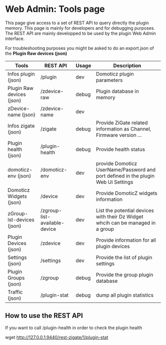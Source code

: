 # Web Admin: Tools page

This page give access to a set of REST API to query directly the plugin memory. This page is mainly for developers and for debugging purposes.
The REST API are mainly developped to be used by the plugin Web Admin interface.

For troubleshooting purposes you might be asked to do an export.json of the __Plugin Raw devices (json)__ 

| Tools                       | REST API        | Usage | Description |
| -----                       | --------------- | ----- | ----------- |
| Infos plugin (json)         |  /plugin        | dev   | Domoticz plugin parameters |
| Plugin Raw devices (json)    |  /zdevice-raw   | debug | Plugin database in memory |
| zDevice-name (json)         |  /zdevice-name  | dev   |
| Infos zigate (json)         |  /zigate        | debug | Provide ZiGate related information as Channel, Firmware version ... |
| Plugin health (json)        |  /plugin-health | debug | Provide health status |
| domoticz-env (json)         |  /domoticz-env  | dev   | provide Domoticz UserName/Password and port defined in the plugin Web Ui Settings |
| Domoticz Widgets (json)     |  /device        | dev   | Provide DomoticZ widgets information |
| zGroup-lst-devices (json)   |  /zgroup-list-available-device | dev | List the potential devices with their Dz Widget whcih can be managed in a group |
| Plugin Devices (json)       |  /zdevice       | dev   | Provide information for all plugin devices |
| Settings (json)             |  /settings      | dev   | Provide the list of plugin settings |
| Plugin Groups (json)        |  /zgroup        | debug | Provide the group plugin database |
| Traffic (json)              |  /plugin-stat   | debug | dump all plugin statistics |

## How to use the REST API

If you want to call /plugin-health in order to check the plugin health

wget <http://127.0.0.1:9440/rest-zigate/1/plugin-stat>
